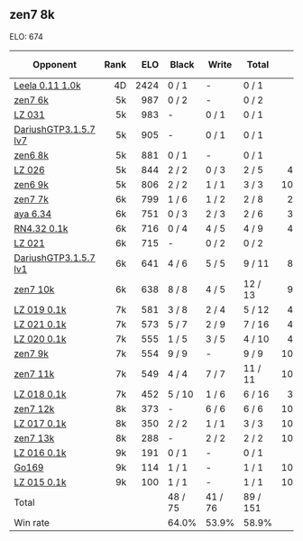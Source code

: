 ## zen7 8k ##

ELO: 674

Opponent | Rank | ELO | Black | Write | Total | Win rate
---------|-----:|----:|-------|-------|-------|-------:
[Leela 0.11 1.0k](Leela%200.11%201.0k.md) | 4D | 2424 | 0 / 1 | - | 0 / 1 | 0.0%
[zen7 6k](zen7%206k.md) | 5k | 987 | 0 / 2 | - | 0 / 2 | 0.0%
[LZ 031](LZ%20031.md) | 5k | 983 | - | 0 / 1 | 0 / 1 | 0.0%
[DariushGTP3.1.5.7 lv7](DariushGTP3.1.5.7%20lv7.md) | 5k | 905 | - | 0 / 1 | 0 / 1 | 0.0%
[zen6 8k](zen6%208k.md) | 5k | 881 | 0 / 1 | - | 0 / 1 | 0.0%
[LZ 026](LZ%20026.md) | 5k | 844 | 2 / 2 | 0 / 3 | 2 / 5 | 40.0%
[zen6 9k](zen6%209k.md) | 5k | 806 | 2 / 2 | 1 / 1 | 3 / 3 | 100.0%
[zen7 7k](zen7%207k.md) | 6k | 799 | 1 / 6 | 1 / 2 | 2 / 8 | 25.0%
[aya 6.34](aya%206.34.md) | 6k | 751 | 0 / 3 | 2 / 3 | 2 / 6 | 33.3%
[RN4.32 0.1k](RN4.32%200.1k.md) | 6k | 716 | 0 / 4 | 4 / 5 | 4 / 9 | 44.4%
[LZ 021](LZ%20021.md) | 6k | 715 | - | 0 / 2 | 0 / 2 | 0.0%
[DariushGTP3.1.5.7 lv1](DariushGTP3.1.5.7%20lv1.md) | 6k | 641 | 4 / 6 | 5 / 5 | 9 / 11 | 81.8%
[zen7 10k](zen7%2010k.md) | 6k | 638 | 8 / 8 | 4 / 5 | 12 / 13 | 92.3%
[LZ 019 0.1k](LZ%20019%200.1k.md) | 7k | 581 | 3 / 8 | 2 / 4 | 5 / 12 | 41.7%
[LZ 021 0.1k](LZ%20021%200.1k.md) | 7k | 573 | 5 / 7 | 2 / 9 | 7 / 16 | 43.8%
[LZ 020 0.1k](LZ%20020%200.1k.md) | 7k | 555 | 1 / 5 | 3 / 5 | 4 / 10 | 40.0%
[zen7 9k](zen7%209k.md) | 7k | 554 | 9 / 9 | - | 9 / 9 | 100.0%
[zen7 11k](zen7%2011k.md) | 7k | 549 | 4 / 4 | 7 / 7 | 11 / 11 | 100.0%
[LZ 018 0.1k](LZ%20018%200.1k.md) | 7k | 452 | 5 / 10 | 1 / 6 | 6 / 16 | 37.5%
[zen7 12k](zen7%2012k.md) | 8k | 373 | - | 6 / 6 | 6 / 6 | 100.0%
[LZ 017 0.1k](LZ%20017%200.1k.md) | 8k | 350 | 2 / 2 | 1 / 1 | 3 / 3 | 100.0%
[zen7 13k](zen7%2013k.md) | 8k | 288 | - | 2 / 2 | 2 / 2 | 100.0%
[LZ 016 0.1k](LZ%20016%200.1k.md) | 9k | 191 | 0 / 1 | - | 0 / 1 | 0.0%
[Go169](Go169.md) | 9k | 114 | 1 / 1 | - | 1 / 1 | 100.0%
[LZ 015 0.1k](LZ%20015%200.1k.md) | 9k | 100 | 1 / 1 | - | 1 / 1 | 100.0%
Total | | | 48 / 75 | 41 / 76 | 89 / 151 | 
Win rate| | | 64.0% | 53.9% | 58.9% | 
